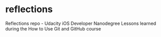# reflections
Reflections repo - Udacity iOS Developer Nanodegree
Lessons learned during the How to Use Git and GitHub course

